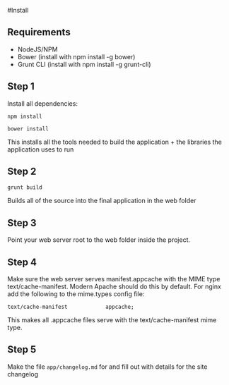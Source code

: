 #Install

## Requirements

- NodeJS/NPM
- Bower (install with npm install -g bower)
- Grunt CLI (install with npm install -g grunt-cli)

## Step 1

Install all dependencies:

`npm install`

`bower install`

This installs all the tools needed to build the application + the libraries the application uses to run

## Step 2

`grunt build`

Builds all of the source into the final application in the web folder

## Step 3 

Point your web server root to the web folder inside the project.

## Step 4

Make sure the web server serves manifest.appcache with the MIME type text/cache-manifest. Modern Apache should do this by
default. For nginx add the following to the mime.types config file:

`text/cache-manifest			appcache;`

This makes all .appcache files serve with the text/cache-manifest mime type.

## Step 5

Make the file `app/changelog.md` for and fill out with details for the site changelog
